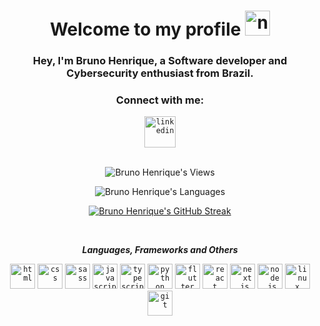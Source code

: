 <h1 align="center">
 Welcome to my profile <img height="40" alt="notebook" src="https://cdn-icons-png.flaticon.com/512/5812/5812746.png">
</h1>
<h3 align="center">Hey, I'm Bruno Henrique, a Software developer and Cybersecurity enthusiast from Brazil.</h3>
<h3 align="center">Connect with me:</h3>
<div align="center">  
  <code><a href="https://www.linkedin.com/in/bruno-henrique-ferreira-marinho/" target="_blank"><img src="https://cdn-icons-png.flaticon.com/512/3536/3536505.png" target="_blank" alt="linkedin" width="50"></a></code>
  </div>
<br>

<div align="center">

![Bruno Henrique's Views](https://komarev.com/ghpvc/?username=sixbruno99&color=blueviolet)

![Bruno Henrique's Languages](https://github-readme-stats.vercel.app/api/top-langs/?username=sixbruno99&layout=compact&theme=midnight-purple&hide_border=true&langs_count=8)

[![Bruno Henrique's GitHub Streak](https://github-readme-streak-stats.herokuapp.com?user=SixBruno99&theme=midnight-purple)](https://git.io/streak-stats)

</div>

<br>
<div align="center"> 
  
***Languages, Frameworks and Others***
  
<code><img height="40" alt="html" src="https://cdn-icons-png.flaticon.com/128/732/732212.png"></code> <code><img height="40" alt="css" src="https://cdn-icons-png.flaticon.com/128/732/732190.png"></code> <code><img height="40" alt="sass" src="https://cdn-icons-png.flaticon.com/128/5968/5968358.png"></code> <code><img height="40" alt="javascript" src="https://cdn-icons-png.flaticon.com/128/5968/5968292.png"></code> <code><img height="40" alt="typescript" src="https://cdn-icons-png.flaticon.com/128/5968/5968381.png"></code> <code><img height="40" alt="python" src="https://cdn-icons-png.flaticon.com/128/1387/1387537.png"></code> <code><img height="40" alt="flutter" src="https://cdn.worldvectorlogo.com/logos/flutter-logo.svg"></code> <code><img height="40" alt="react" src="https://cdn-icons-png.flaticon.com/128/1126/1126012.png"></code> <code><img height="40" alt="next.js" src="https://cdn.worldvectorlogo.com/logos/next-js.svg"></code> <code><img height="40" alt="node.js" src="https://cdn-icons-png.flaticon.com/128/5968/5968322.png"></code> <code><img height="40" alt="linux" src="https://cdn.worldvectorlogo.com/logos/tux.svg"></code> <code><img height="40" alt="git" src="https://cdn-icons-png.flaticon.com/128/2111/2111288.png"></code> 
</div>

<br>
<br>

